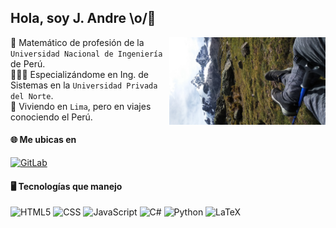 ## Hola, soy J. Andre \o/👋

<img align="right" width="250" src="https://github.com/jsalvadorz/loading-images/raw/main/IMG_20210418_094653.jpg">

📐 Matemático de profesión de la `Universidad Nacional de Ingeniería` de Perú. <br>
👨🏻‍💻 Especializándome en Ing. de Sistemas en la `Universidad Privada del Norte`. <br>
📌 Viviendo en `Lima`, pero en viajes conociendo el Perú.

#### 🌐 Me ubicas en
[![GitLab](https://img.shields.io/badge/GitLab-330F63?style=for-the-badge&logo=gitlab&logoColor=white&link=https://gitlab.com/jsalvadorz)](https://gitlab.com/jsalvadorz)

#### 🖥 Tecnologías que manejo
![HTML5](https://img.shields.io/badge/HTML5-E34F26?style=for-the-badge&logo=html5&logoColor=white)
![CSS](https://img.shields.io/badge/CSS3-1572B6?style=for-the-badge&logo=css3&logoColor=white)
![JavaScript](https://img.shields.io/badge/JavaScript-323330?style=for-the-badge&logo=javascript&logoColor=F7DF1E)
![C#](https://img.shields.io/badge/C%23-239120?style=for-the-badge&logo=c-sharp&logoColor=white)
![Python](https://img.shields.io/badge/Python-FFD43B?style=for-the-badge&logo=python&logoColor=blue)
![LaTeX](https://img.shields.io/badge/LaTeX-47A141?style=for-the-badge&logo=LaTeX&logoColor=white)
